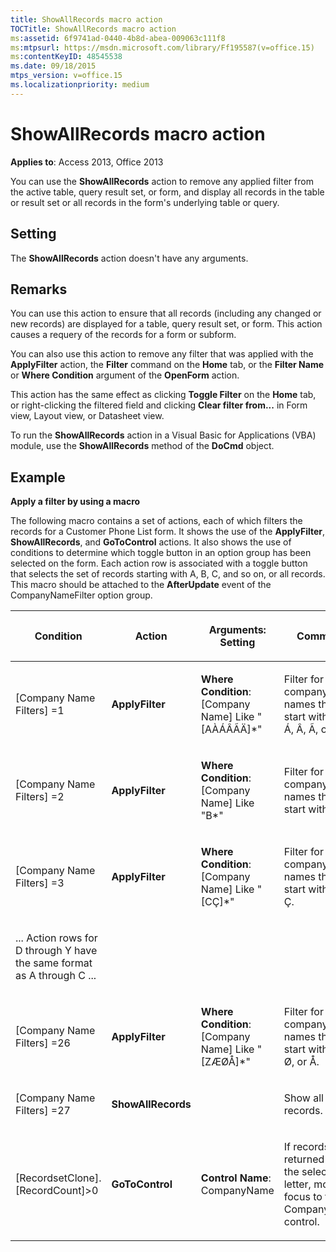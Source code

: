 ```yaml
---
title: ShowAllRecords macro action
TOCTitle: ShowAllRecords macro action
ms:assetid: 6f9741ad-0440-4b8d-abea-009063c111f8
ms:mtpsurl: https://msdn.microsoft.com/library/Ff195587(v=office.15)
ms:contentKeyID: 48545538
ms.date: 09/18/2015
mtps_version: v=office.15
ms.localizationpriority: medium
---
```


# ShowAllRecords macro action


**Applies to**: Access 2013, Office 2013


You can use the **ShowAllRecords** action to remove any applied filter from the active table, query result set, or form, and display all records in the table or result set or all records in the form's underlying table or query.

## Setting

The **ShowAllRecords** action doesn't have any arguments.

## Remarks

You can use this action to ensure that all records (including any changed or new records) are displayed for a table, query result set, or form. This action causes a requery of the records for a form or subform.

You can also use this action to remove any filter that was applied with the **ApplyFilter** action, the **Filter** command on the **Home** tab, or the **Filter Name** or **Where Condition** argument of the **OpenForm** action.

This action has the same effect as clicking **Toggle Filter** on the **Home** tab, or right-clicking the filtered field and clicking **Clear filter from...** in Form view, Layout view, or Datasheet view.

To run the **ShowAllRecords** action in a Visual Basic for Applications (VBA) module, use the **ShowAllRecords** method of the **DoCmd** object.

## Example

**Apply a filter by using a macro**

The following macro contains a set of actions, each of which filters the records for a Customer Phone List form. It shows the use of the **ApplyFilter**, **ShowAllRecords**, and **GoToControl** actions. It also shows the use of conditions to determine which toggle button in an option group has been selected on the form. Each action row is associated with a toggle button that selects the set of records starting with A, B, C, and so on, or all records. This macro should be attached to the **AfterUpdate** event of the CompanyNameFilter option group.

<table>
<colgroup>
<col />
<col />
<col />
<col />
</colgroup>
<thead>
<tr class="header">
<th><p>Condition</p></th>
<th><p>Action</p></th>
<th><p>Arguments: Setting</p></th>
<th><p>Comment</p></th>
</tr>
</thead>
<tbody>
<tr class="odd">
<td><p>[Company Name Filters] =1</p></td>
<td><p><strong>ApplyFilter</strong></p></td>
<td><p><strong>Where Condition</strong>: [Company Name] Like &quot;[AÀÁÂÃÄ]*&quot;</p></td>
<td><p>Filter for company names that start with A, À, Á, Â, Ã, or Ä.</p></td>
</tr>
<tr class="even">
<td><p>[Company Name Filters] =2</p></td>
<td><p><strong>ApplyFilter</strong></p></td>
<td><p><strong>Where Condition</strong>: [Company Name] Like &quot;B*&quot;</p></td>
<td><p>Filter for company names that start with B.</p></td>
</tr>
<tr class="odd">
<td><p>[Company Name Filters] =3</p></td>
<td><p><strong>ApplyFilter</strong></p></td>
<td><p><strong>Where Condition</strong>: [Company Name] Like &quot;[CÇ]*&quot;</p></td>
<td><p>Filter for company names that start with C or Ç.</p></td>
</tr>
<tr class="even">
<td><p>... Action rows for D through Y have the same format as A through C ...</p></td>
<td></td>
<td></td>
<td></td>
</tr>
<tr class="odd">
<td><p>[Company Name Filters] =26</p></td>
<td><p><strong>ApplyFilter</strong></p></td>
<td><p><strong>Where Condition</strong>: [Company Name] Like &quot;[ZÆØÅ]*&quot;</p></td>
<td><p>Filter for company names that start with Z, Æ, Ø, or Å.</p></td>
</tr>
<tr class="even">
<td><p>[Company Name Filters] =27</p></td>
<td><p><strong>ShowAllRecords</strong></p></td>
<td><p></p></td>
<td><p>Show all records.</p></td>
</tr>
<tr class="odd">
<td><p>[RecordsetClone].[RecordCount]&gt;0</p></td>
<td><p><strong>GoToControl</strong></p></td>
<td><p><strong>Control Name</strong>: CompanyName</p></td>
<td><p>If records are returned for the selected letter, move focus to the CompanyName control.</p></td>
</tr>
</tbody>
</table>


